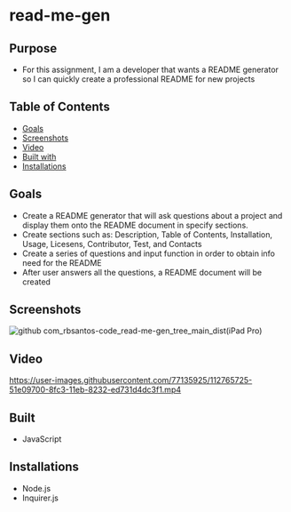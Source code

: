 # read-me-gen

## Purpose
* For this assignment, I am a developer that wants a README generator so I can quickly create a professional README for new projects

## Table of Contents
* [Goals](#Goals)
* [Screenshots](#Screenshots)
* [Video](#Video)
* [Built with](#Built)
* [Installations](#Installations)


## Goals
* Create a README generator that will ask questions about a project and display them onto the README document in specify sections.
* Create sections such as: Description, Table of Contents, Installation, Usage, Licesens, Contributor, Test, and Contacts
* Create a series of questions and input function in order to obtain info need for the README
* After user answers all the questions, a README document will be created

## Screenshots
![github com_rbsantos-code_read-me-gen_tree_main_dist(iPad Pro)](https://user-images.githubusercontent.com/77135925/112765764-8b190700-8fc3-11eb-8faf-24f660c75ec5.png)


## Video
https://user-images.githubusercontent.com/77135925/112765725-51e09700-8fc3-11eb-8232-ed731d4dc3f1.mp4

## Built
* JavaScript

## Installations
* Node.js
* Inquirer.js
